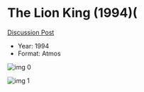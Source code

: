 # The Lion King (1994)(

[Discussion Post](https://www.avsforum.com/threads/bass-eq-for-filtered-movies.2995212/post-57241250)

* Year: 1994
* Format: Atmos

![img 0](https://i.imgur.com/GeCISqe.jpg)

![img 1](https://i.imgur.com/flmvCrW.jpg)

